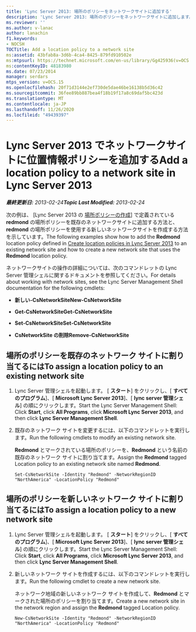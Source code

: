 ```yaml
---
title: 'Lync Server 2013: 場所のポリシーをネットワークサイトに追加する'
description: 'Lync Server 2013: 場所のポリシーをネットワークサイトに追加します。'
ms.reviewer: ''
ms.author: v-lanac
author: lanachin
f1.keywords:
- NOCSH
TOCTitle: Add a location policy to a network site
ms:assetid: 43bfab8a-3d6b-4ca4-8425-879fd910502e
ms:mtpsurl: https://technet.microsoft.com/en-us/library/Gg425936(v=OCS.15)
ms:contentKeyID: 48183980
ms.date: 07/23/2014
manager: serdars
mtps_version: v=OCS.15
ms.openlocfilehash: 20f71d3144e2ef730de5dae46be16138b5d36c42
ms.sourcegitcommit: 36fee89bb887bea4f18b19f17a8c69daf5bc423d
ms.translationtype: MT
ms.contentlocale: ja-JP
ms.lasthandoff: 11/26/2020
ms.locfileid: "49439397"
---
```

# <a name="add-a-location-policy-to-a-network-site-in-lync-server-2013"></a><span data-ttu-id="05010-103">Lync Server 2013 でネットワークサイトに位置情報ポリシーを追加する</span><span class="sxs-lookup"><span data-stu-id="05010-103">Add a location policy to a network site in Lync Server 2013</span></span>

<div data-xmlns="http://www.w3.org/1999/xhtml">

<div class="topic" data-xmlns="http://www.w3.org/1999/xhtml" data-msxsl="urn:schemas-microsoft-com:xslt" data-cs="https://msdn.microsoft.com/">

<div data-asp="https://msdn2.microsoft.com/asp">



</div>

<div id="mainSection">

<div id="mainBody"><span data-ttu-id="05010-104">

<span> </span></span><span class="sxs-lookup"><span data-stu-id="05010-104">

<span> </span></span></span>

<span data-ttu-id="05010-105">_**最終更新日:** 2013-02-24_</span><span class="sxs-lookup"><span data-stu-id="05010-105">_**Topic Last Modified:** 2013-02-24_</span></span>

<span data-ttu-id="05010-106">次の例は、 [Lync Server 2013 の [場所ポリシーの作成](lync-server-2013-create-location-policies.md)] で定義されている **redmond** の場所ポリシーを既存のネットワークサイトに追加する方法と、 **redmond** の場所ポリシーを使用する新しいネットワークサイトを作成する方法を示しています。</span><span class="sxs-lookup"><span data-stu-id="05010-106">The following examples show how to add the **Redmond** location policy defined in [Create location policies in Lync Server 2013](lync-server-2013-create-location-policies.md) to an existing network site and how to create a new network site that uses the **Redmond** location policy.</span></span>

<span data-ttu-id="05010-107">ネットワークサイトの操作の詳細については、次のコマンドレットの Lync Server 管理シェルに関するドキュメントを参照してください。</span><span class="sxs-lookup"><span data-stu-id="05010-107">For details about working with network sites, see the Lync Server Management Shell documentation for the following cmdlets:</span></span>

  - <span data-ttu-id="05010-108">**新しい-CsNetworkSite**</span><span class="sxs-lookup"><span data-stu-id="05010-108">**New-CsNetworkSite**</span></span>

  - <span data-ttu-id="05010-109">**Get-CsNetworkSite**</span><span class="sxs-lookup"><span data-stu-id="05010-109">**Get-CsNetworkSite**</span></span>

  - <span data-ttu-id="05010-110">**Set-CsNetworkSite**</span><span class="sxs-lookup"><span data-stu-id="05010-110">**Set-CsNetworkSite**</span></span>

  - <span data-ttu-id="05010-111">**CsNetworkSite の削除**</span><span class="sxs-lookup"><span data-stu-id="05010-111">**Remove-CsNetworkSite**</span></span>

<div>

## <a name="to-assign-a-location-policy-to-an-existing-network-site"></a><span data-ttu-id="05010-112">場所のポリシーを既存のネットワーク サイトに割り当てるには</span><span class="sxs-lookup"><span data-stu-id="05010-112">To assign a location policy to an existing network site</span></span>

1.  <span data-ttu-id="05010-113">Lync Server 管理シェルを起動します。 [ **スタート**] をクリックし、[ **すべてのプログラム**]、[ **Microsoft Lync Server 2013**]、[ **lync server 管理シェル**] の順にクリックします。</span><span class="sxs-lookup"><span data-stu-id="05010-113">Start the Lync Server Management Shell: Click **Start**, click **All Programs**, click **Microsoft Lync Server 2013**, and then click **Lync Server Management Shell**.</span></span>

2.  <span data-ttu-id="05010-114">既存のネットワーク サイトを変更するには、以下のコマンドレットを実行します。</span><span class="sxs-lookup"><span data-stu-id="05010-114">Run the following cmdlets to modify an existing network site.</span></span>
    
    <span data-ttu-id="05010-115">**Redmond** とマークされている場所のポリシーを、**Redmond** という名前の既存のネットワーク サイトに割り当てます。</span><span class="sxs-lookup"><span data-stu-id="05010-115">Assign the **Redmond** tagged Location policy to an existing network site named **Redmond**.</span></span>
    
        Set-CsNetworkSite -Identity "Redmond" -NetworkRegionID "NorthAmerica" -LocationPolicy "Redmond"

</div>

<div>

## <a name="to-assign-a-location-policy-to-a-new-network-site"></a><span data-ttu-id="05010-116">場所のポリシーを新しいネットワーク サイトに割り当てるには</span><span class="sxs-lookup"><span data-stu-id="05010-116">To assign a location policy to a new network site</span></span>

1.  <span data-ttu-id="05010-117">Lync Server 管理シェルを起動します。 [ **スタート**] をクリックし、[ **すべてのプログラム**]、[ **Microsoft Lync Server 2013**]、[ **lync server 管理シェル**] の順にクリックします。</span><span class="sxs-lookup"><span data-stu-id="05010-117">Start the Lync Server Management Shell: Click **Start**, click **All Programs**, click **Microsoft Lync Server 2013**, and then click **Lync Server Management Shell**.</span></span>

2.  <span data-ttu-id="05010-118">新しいネットワーク サイトを作成するには、以下のコマンドレットを実行します。</span><span class="sxs-lookup"><span data-stu-id="05010-118">Run the following cmdlet to create a new network site.</span></span>
    
    <span data-ttu-id="05010-119">ネットワーク地域の新しいネットワーク サイトを作成して、**Redmond** とマークされた場所のポリシーを割り当てます。</span><span class="sxs-lookup"><span data-stu-id="05010-119">Create a new network site in the network region and assign the **Redmond** tagged Location policy.</span></span>
    
        New-CsNetworkSite -Identity "Redmond" -NetworkRegionID "NorthAmerica" -LocationPolicy "Redmond"

<span data-ttu-id="05010-120"></div>

</div>

<span> </span>

</div>

</div>

</span><span class="sxs-lookup"><span data-stu-id="05010-120"></div>

</div>

<span> </span>

</div>

</div>

</span></span></div>

